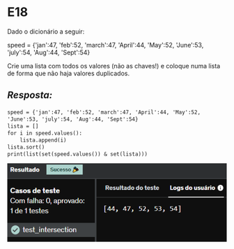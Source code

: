 # E18
Dado o dicionário a seguir:

speed = {'jan':47, 'feb':52, 'march':47, 'April':44, 'May':52, 'June':53, 'july':54, 'Aug':44, 'Sept':54}

Crie uma lista com todos os valores (não as chaves!) e coloque numa lista de forma que não haja valores duplicados.

## *Resposta:*
```
speed = {'jan':47, 'feb':52, 'march':47, 'April':44, 'May':52, 'June':53, 'july':54, 'Aug':44, 'Sept':54}
lista = []
for i in speed.values():
    lista.append(i)
lista.sort()
print(list(set(speed.values()) & set(lista)))
```
![E18](../../Evidencias/Python_1/Exercicio_18.png)